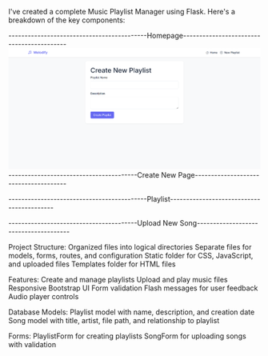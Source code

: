 
 
I've created a complete Music Playlist Manager using Flask. Here's a breakdown of the key components:


-------------------------------------------Homepage------------------------------------------
 ![Image Alt](https://github.com/priyanshu731/Music_Playlist_Manager/blob/0da3235f03fecd725e908fc01aaec022f7e824cd/templates/screenshot/CreateNewPlaylist.png)
----------------------------------------Create New Page--------------------------------------
 
-------------------------------------------Playlist------------------------------------------
 
----------------------------------------Upload New Song--------------------------------------
 

Project Structure:
Organized files into logical directories
Separate files for models, forms, routes, and configuration
Static folder for CSS, JavaScript, and uploaded files
Templates folder for HTML files


Features:
Create and manage playlists
Upload and play music files
Responsive Bootstrap UI
Form validation
Flash messages for user feedback
Audio player controls


Database Models:
Playlist model with name, description, and creation date
Song model with title, artist, file path, and relationship to playlist


Forms:
PlaylistForm for creating playlists
SongForm for uploading songs with validation
